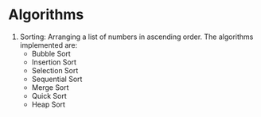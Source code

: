 # Algorithms
1. Sorting: Arranging a list of numbers in ascending order. The algorithms implemented are:
   * Bubble Sort
   * Insertion Sort
   * Selection Sort
   * Sequential Sort
   * Merge Sort
   * Quick Sort
   * Heap Sort
